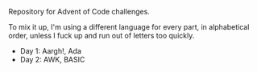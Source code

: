 Repository for Advent of Code challenges.

To mix it up, I'm using a different language for every part, in alphabetical order, unless
I fuck up and run out of letters too quickly.

* Day 1: Aargh!, Ada
* Day 2: AWK, BASIC
